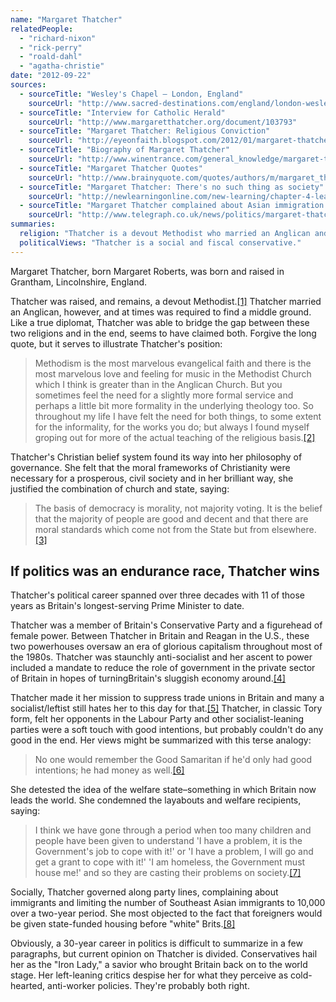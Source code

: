 ```yaml
---
name: "Margaret Thatcher"
relatedPeople:
  - "richard-nixon"
  - "rick-perry"
  - "roald-dahl"
  - "agatha-christie"
date: "2012-09-22"
sources:
  - sourceTitle: "Wesley's Chapel – London, England"
    sourceUrl: "http://www.sacred-destinations.com/england/london-wesley-chapel"
  - sourceTitle: "Interview for Catholic Herald"
    sourceUrl: "http://www.margaretthatcher.org/document/103793"
  - sourceTitle: "Margaret Thatcher: Religious Conviction"
    sourceUrl: "http://eyeonfaith.blogspot.com/2012/01/margaret-thatcher-religious-conviction.html"
  - sourceTitle: "Biography of Margaret Thatcher"
    sourceUrl: "http://www.winentrance.com/general_knowledge/margaret-thatcher.html"
  - sourceTitle: "Margaret Thatcher Quotes"
    sourceUrl: "http://www.brainyquote.com/quotes/authors/m/margaret_thatcher_2.html"
  - sourceTitle: "Margaret Thatcher: There's no such thing as society"
    sourceUrl: "http://newlearningonline.com/new-learning/chapter-4-learning-civics/margaret-thatcher-there%E2%80%99s-no-such-thing-as-society/"
  - sourceTitle: "Margaret Thatcher complained about Asian immigration to Britain"
    sourceUrl: "http://www.telegraph.co.uk/news/politics/margaret-thatcher/6906503/Margaret-Thatcher-complained-about-Asian-immigration-to-Britain.html"
summaries:
  religion: "Thatcher is a devout Methodist who married an Anglican and wound up sympathetic to her husband's religion."
  politicalViews: "Thatcher is a social and fiscal conservative."
---
```


Margaret Thatcher, born Margaret Roberts, was born and raised in Grantham, Lincolnshire, England.

Thatcher was raised, and remains, a devout Methodist.<a class="source-citation" href="#http%3A%2F%2Fwww.sacred-destinations.com%2Fengland%2Flondon-wesley-chapel" title="Wesley&apos;s Chapel – London, England">[1]</a> Thatcher married an Anglican, however, and at times was required to find a middle ground. Like a true diplomat, Thatcher was able to bridge the gap between these two religions and in the end, seems to have claimed both. Forgive the long quote, but it serves to illustrate Thatcher's position:

>Methodism is the most marvelous evangelical faith and there is the most marvelous love and feeling for music in the Methodist Church which I think is greater than in the Anglican Church. But you sometimes feel the need for a slightly more formal service and perhaps a little bit more formality in the underlying theology too. So throughout my life I have felt the need for both things, to some extent for the informality, for the works you do; but always I found myself groping out for more of the actual teaching of the religious basis.<a class="source-citation" href="#http%3A%2F%2Fwww.margaretthatcher.org%2Fdocument%2F103793" title="Interview for Catholic Herald">[2]</a>

Thatcher's Christian belief system found its way into her philosophy of governance. She felt that the moral frameworks of Christianity were necessary for a prosperous, civil society and in her brilliant way, she justified the combination of church and state, saying:

>The basis of democracy is morality, not majority voting. It is the belief that the majority of people are good and decent and that there are moral standards which come not from the State but from elsewhere.<a class="source-citation" href="#http%3A%2F%2Feyeonfaith.blogspot.com%2F2012%2F01%2Fmargaret-thatcher-religious-conviction.html" title="Margaret Thatcher: Religious Conviction">[3]</a>

## 

## If politics was an endurance race, Thatcher wins

Thatcher's political career spanned over three decades with 11 of those years as Britain's longest-serving Prime Minister to date.

Thatcher was a member of Britain's Conservative Party and a figurehead of female power. Between Thatcher in Britain and Reagan in the U.S., these two powerhouses oversaw an era of glorious capitalism throughout most of the 1980s. Thatcher was staunchly anti-socialist and her ascent to power included a mandate to reduce the role of government in the private sector of Britain in hopes of turningBritain's sluggish economy around.<a class="source-citation" href="#http%3A%2F%2Fwww.winentrance.com%2Fgeneral_knowledge%2Fmargaret-thatcher.html" title="Biography of Margaret Thatcher">[4]</a>

Thatcher made it her mission to suppress trade unions in Britain and many a socialist/leftist still hates her to this day for that.<a class="source-citation" href="#http%3A%2F%2Fwww.winentrance.com%2Fgeneral_knowledge%2Fmargaret-thatcher.html" title="Biography of Margaret Thatcher">[5]</a> Thatcher, in classic Tory form, felt her opponents in the Labour Party and other socialist-leaning parties were a soft touch with good intentions, but probably couldn't do any good in the end. Her views might be summarized with this terse analogy:

>No one would remember the Good Samaritan if he'd only had good intentions; he had money as well.<a class="source-citation" href="#http%3A%2F%2Fwww.brainyquote.com%2Fquotes%2Fauthors%2Fm%2Fmargaret_thatcher_2.html" title="Margaret Thatcher Quotes">[6]</a>

She detested the idea of the welfare state–something in which Britain now leads the world. She condemned the layabouts and welfare recipients, saying:

>I think we have gone through a period when too many children and people have been given to understand 'I have a problem, it is the Government's job to cope with it!' or 'I have a problem, I will go and get a grant to cope with it!' 'I am homeless, the Government must house me!' and so they are casting their problems on society.<a class="source-citation" href="#http%3A%2F%2Fnewlearningonline.com%2Fnew-learning%2Fchapter-4-learning-civics%2Fmargaret-thatcher-there%25E2%2580%2599s-no-such-thing-as-society%2F" title="Margaret Thatcher: There&apos;s no such thing as society">[7]</a>

Socially, Thatcher governed along party lines, complaining about immigrants and limiting the number of Southeast Asian immigrants to 10,000 over a two-year period. She most objected to the fact that foreigners would be given state-funded housing before "white" Brits.<a class="source-citation" href="#http%3A%2F%2Fwww.telegraph.co.uk%2Fnews%2Fpolitics%2Fmargaret-thatcher%2F6906503%2FMargaret-Thatcher-complained-about-Asian-immigration-to-Britain.html" title="Margaret Thatcher complained about Asian immigration to Britain">[8]</a>

Obviously, a 30-year career in politics is difficult to summarize in a few paragraphs, but current opinion on Thatcher is divided. Conservatives hail her as the "Iron Lady," a savior who brought Britain back on to the world stage. Her left-leaning critics despise her for what they perceive as cold-hearted, anti-worker policies. They're probably both right.